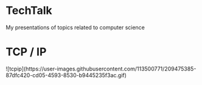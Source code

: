 # TechTalk
My presentations of topics related to computer science

<h1>TCP / IP</h1>
![tcpip](https://user-images.githubusercontent.com/113500771/209475385-87dfc420-cd05-4593-8530-b9445235f3ac.gif)
